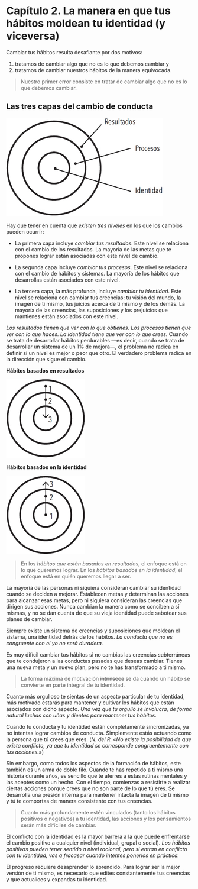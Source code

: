 # Capítulo 2. La manera en que tus hábitos moldean tu identidad (y viceversa)

<!--- ### Page 52 @ 15 March 2023 11:45 PM -->
Cambiar tus hábitos resulta desafiante por dos motivos:

1) tratamos de cambiar algo que no es lo que debemos cambiar y
2) tratamos de cambiar nuestros hábitos de la manera equivocada.

<!--- ### Page 52 @ 15 March 2023 11:46 PM -->
> Nuestro primer error consiste en tratar de cambiar algo que no es lo que debemos cambiar.

<!--- ### Page 52 @ 15 March 2023 11:45 PM -->
## Las tres capas del cambio de conducta

![](img/las-tres-capas-del-cambio-de-conducta.png)

<!--- ### Page 52 @ 15 March 2023 11:46 PM -->
Hay que tener en cuenta que *existen tres niveles* en los que los cambios pueden ocurrir:

<!--- ### Page 53 @ 15 March 2023 11:47 PM -->
<!--- ### Page 53 @ 15 March 2023 11:47 PM -->
* La primera capa incluye *cambiar tus resultados*. Este nivel se relaciona con el cambio de los resultados. La mayoría de las metas que te propones lograr están asociadas con este nivel de cambio.

<!--- ### Page 53 @ 15 March 2023 11:57 PM -->
<!--- ### Page 53 @ 15 March 2023 11:58 PM -->
* La segunda capa incluye *cambiar tus procesos*. Este nivel se relaciona con el cambio de hábitos y sistemas. La mayoría de los hábitos que desarrollas están asociados con este nivel.

<!--- ### Page 53 @ 15 March 2023 11:58 PM -->
* La tercera capa, la más profunda, incluye *cambiar tu identidad*. Este nivel se relaciona con cambiar tus creencias: tu visión del mundo, la imagen de ti mismo, tus juicios acerca de ti mismo y de los demás. La mayoría de las creencias, las suposiciones y los prejuicios que mantienes están asociados con este nivel.

<!--- ### Page 53 @ 18 March 2023 09:06 AM -->
*Los resultados tienen que ver con lo que obtienes. Los procesos tienen que ver con lo que haces. La identidad tiene que ver con lo que crees.* Cuando se trata de desarrollar hábitos perdurables —es decir, cuando se trata de desarrollar un sistema de un 1% de mejora—, el problema no radica en definir si un nivel es mejor o peor que otro. El verdadero problema radica en la dirección que sigue el cambio.

<!--- ### Page 53 @ 16 March 2023 08:38 PM -->
**Hábitos basados en resultados**

![](img/hábitos-basados-en-resultados.png)

<!--- ### Page 54 @ 16 March 2023 08:38 PM -->
**Hábitos basados en la identidad**

![](img/hábitos-basados-en-la-identidad.png)

<!--- ### Page 54 @ 16 March 2023 08:38 PM -->
> En los *hábitos que están basados en resultados*, el enfoque está en lo que queremos lograr. En los *hábitos basados en la identidad*, el enfoque está en quién queremos llegar a ser.

<!--- ### Page 55 @ 16 March 2023 12:13 AM -->
<!--- ### Page 55 @ 16 March 2023 12:13 AM -->
La mayoría de las personas ni siquiera consideran cambiar su identidad cuando se deciden a mejorar. Establecen metas y determinan las acciones para alcanzar esas metas, pero ni siquiera consideran las creencias que dirigen sus acciones. Nunca cambian la manera como se conciben a sí mismas, y no se dan cuenta de que su vieja identidad puede sabotear sus planes de cambiar.

<!--- ### Page 56 @ 16 March 2023 12:41 AM -->
<!--- ### Page 56 @ 16 March 2023 12:41 AM -->
Siempre existe un sistema de creencias y suposiciones que moldean el sistema, una identidad detrás de los hábitos. *La conducta que no es congruente con el yo no será duradera.*

<!--- ### Page 56 @ 16 March 2023 12:42 AM -->
Es muy difícil cambiar tus hábitos si no cambias las creencias ~~subterráneas~~ que te condujeron a las conductas pasadas que deseas cambiar. Tienes una nueva meta y un nuevo plan, pero no te has transformado a ti mismo.

<!--- ### Page 57 @ 16 March 2023 12:44 AM -->
> La forma máxima de motivación ~~intrínseca~~ se da cuando un hábito se convierte en parte integral de tu identidad.

<!--- ### Page 57 @ 16 March 2023 09:25 AM -->
<!--- ### Page 58 @ 16 March 2023 09:26 AM -->
Cuanto más orgulloso te sientas de un aspecto particular de tu identidad, más motivado estarás para mantener y cultivar los hábitos que están asociados con dicho aspecto. *Una vez que tu orgullo se involucra, de forma natural luchas con uñas y dientes para mantener tus hábitos.*

<!--- ### Page 59 @ 16 March 2023 09:28 AM -->
Cuando tu conducta y tu identidad están completamente sincronizadas, ya no intentas lograr cambios de conducta. Simplemente estás actuando como la persona que tú crees que eres. (*N. del R. «No existe la posibilidad de que exista conflicto, ya que tu identidad se corresponde congruentemente con tus acciones.»*)

<!--- ### Page 59 @ 16 March 2023 04:30 PM -->
<!--- ### Page 60 @ 16 March 2023 04:30 PM -->
Sin embargo, como todos los aspectos de la formación de hábitos, este también es un arma de doble filo. Cuando te has repetido a ti mismo una historia durante años, es sencillo que te aferres a estas rutinas mentales y las aceptes como un hecho. Con el tiempo, comienzas a resistirte a realizar ciertas acciones porque crees que no son parte de lo que tú eres. Se desarrolla una presión interna para mantener intacta la imagen de ti mismo y tú te comportas de manera consistente con tus creencias.

<!--- ### Page 60 @ 16 March 2023 04:30 PM -->
> Cuanto más profundamente estén vinculados (tanto los hábitos positivos o negativos) a tu identidad, las acciones y los pensamientos serán más difíciles de cambiar.

<!--- ### Page 61 @ 16 March 2023 04:34 PM -->
El conflicto con la identidad es la mayor barrera a la que puede enfrentarse el cambio positivo a cualquier nivel (individual, grupal o social). *Los hábitos positivos pueden tener sentido a nivel racional, pero si entran en conflicto con tu identidad, vas a fracasar cuando intentes ponerlos en práctica.*

<!--- ### Page 61 @ 16 March 2023 04:49 PM -->
El progreso requiere desaprender lo aprendido. Para lograr ser la mejor versión de ti mismo, es necesario que edites constantemente tus creencias y que actualices y expandas tu identidad.
